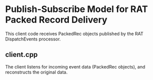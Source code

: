 Publish-Subscribe Model for RAT Packed Record Delivery
======================================================

This client code receives PackedRec objects published by the RAT DispatchEvents processor.

client.cpp
----------

The client listens for incoming event data (PackedRec objects), and reconstructs the original data.

